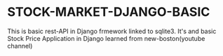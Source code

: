 # STOCK-MARKET-DJANGO-BASIC

This is basic rest-API in Django frmework linked to sqlite3.
It's and basic Stock Price Application in Django learned from new-boston(youtube channel)
